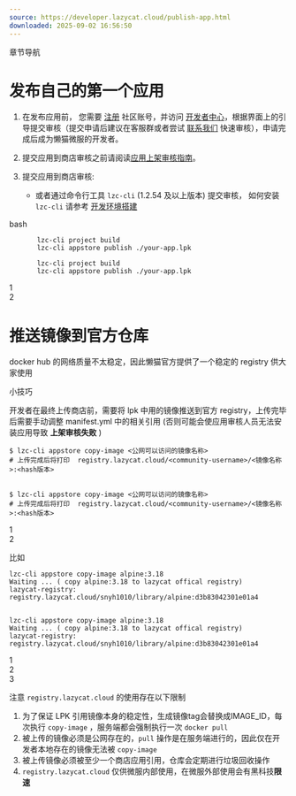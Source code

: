 ```yaml
---
source: https://developer.lazycat.cloud/publish-app.html
downloaded: 2025-09-02 16:56:50
---
```


章节导航

# 发布自己的第一个应用 ​

  1. 在发布应用前， 您需要 [注册](<https://lazycat.cloud/login?redirect=https://developer.lazycat.cloud/>) 社区账号，并访问 [开发者中心](<https://developer.lazycat.cloud/manage>)，根据界面上的引导提交审核（提交申请后建议在客服群或者尝试 [联系我们](<https://lazycat.cloud/about?navtype=AfterSalesService>) 快速审核），申请完成后成为懒猫微服的开发者。

  2. 提交应用到商店审核之前请阅读[应用上架审核指南](<./store-submission-guide.html>)。

  3. 提交应用到商店审核:

     * 或者通过命令行工具 `lzc-cli` (1.2.54 及以上版本) 提交审核， 如何安装 `lzc-cli` 请参考 [开发环境搭建](<https://developer.lazycat.cloud/lzc-cli.html>)

bash
           
           lzc-cli project build
           lzc-cli appstore publish ./your-app.lpk
           
           lzc-cli project build
           lzc-cli appstore publish ./your-app.lpk

1  
2  





# 推送镜像到官方仓库 ​

docker hub 的网络质量不太稳定，因此懒猫官方提供了一个稳定的 registry 供大家使用

小技巧

开发者在最终上传商店前，需要将 lpk 中用的镜像推送到官方 registry，上传完毕后需要手动调整 manifest.yml 中的相关引用 (否则可能会使应用审核人员无法安装应用导致 **上架审核失败** )
    
    
    $ lzc-cli appstore copy-image <公网可以访问的镜像名称>
    # 上传完成后将打印  registry.lazycat.cloud/<community-username>/<镜像名称>:<hash版本>
    
    
    $ lzc-cli appstore copy-image <公网可以访问的镜像名称>
    # 上传完成后将打印  registry.lazycat.cloud/<community-username>/<镜像名称>:<hash版本>

1  
2  


比如
    
    
    lzc-cli appstore copy-image alpine:3.18
    Waiting ... ( copy alpine:3.18 to lazycat offical registry)
    lazycat-registry: registry.lazycat.cloud/snyh1010/library/alpine:d3b83042301e01a4
    
    
    lzc-cli appstore copy-image alpine:3.18
    Waiting ... ( copy alpine:3.18 to lazycat offical registry)
    lazycat-registry: registry.lazycat.cloud/snyh1010/library/alpine:d3b83042301e01a4

1  
2  
3  


注意 `registry.lazycat.cloud` 的使用存在以下限制

  1. 为了保证 LPK 引用镜像本身的稳定性，生成镜像tag会替换成IMAGE_ID，每次执行 `copy-image` ，服务端都会强制执行一次 `docker pull`
  2. 被上传的镜像必须是公网存在的，`pull` 操作是在服务端进行的，因此仅在开发者本地存在的镜像无法被 `copy-image`
  3. 被上传镜像必须被至少一个商店应用引用，仓库会定期进行垃圾回收操作
  4. `registry.lazycat.cloud` 仅供微服内部使用，在微服外部使用会有黑科技**限速**


